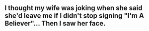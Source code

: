 ## I thought my wife was joking when she said she'd leave me if I didn't stop signing "I'm A Believer"... Then I saw her face.
